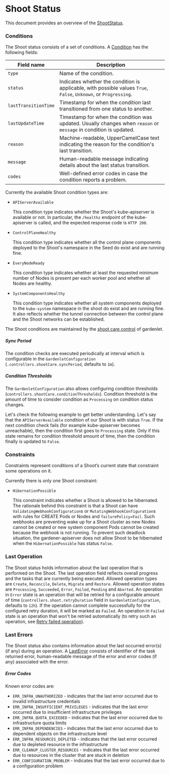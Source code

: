 # Shoot Status

This document provides an overview of the [ShootStatus](https://gardener.cloud/documentation/references/core/#core.gardener.cloud/v1beta1.ShootStatus).

### Conditions

The Shoot status consists of a set of conditions. A [Condition](https://gardener.cloud/documentation/references/core/#core.gardener.cloud/v1beta1.Condition) has the following fields:

| Field name           | Description                                                                                                        |
| -------------------- | ------------------------------------------------------------------------------------------------------------------ |
| `type`               | Name of the condition.                                                                                             |
| `status`             | Indicates whether the condition is applicable, with possible values `True`, `False`, `Unknown`, or `Progressing`.  |
| `lastTransitionTime` | Timestamp for when the condition last transitioned from one status to another.                                     |
| `lastUpdateTime`     | Timestamp for when the condition was updated. Usually changes when `reason` or `message` in condition is updated.  |
| `reason`             | Machine-readable, UpperCamelCase text indicating the reason for the condition's last transition.                   |
| `message`            | Human-readable message indicating details about the last status transition.                                        |
| `codes`              | Well-defined error codes in case the condition reports a problem.                                                  |

Currently the available Shoot condition types are:

- `APIServerAvailable`

  This condition type indicates whether the Shoot's kube-apiserver is available or not. In particular, the `/healthz` endpoint of the kube-apiserver is called, and the expected response code is `HTTP 200`.

- `ControlPlaneHealthy`

  This condition type indicates whether all the control plane components deployed to the Shoot's namespace in the Seed do exist and are running fine. 

- `EveryNodeReady`

  This condition type indicates whether at least the requested minimum number of Nodes is present per each worker pool and whether all Nodes are healthy.

- `SystemComponentsHealthy`

  This condition type indicates whether all system components deployed to the `kube-system` namespace in the shoot do exist and are running fine. It also reflects whether the tunnel connection between the control plane and the Shoot networks can be established.

The Shoot conditions are maintained by the [shoot care control](https://github.com/gardener/gardener/blob/master/pkg/gardenlet/controller/shoot/shoot_care_control.go) of gardenlet.

##### Sync Period

The condition checks are executed periodically at interval which is configurable in the `GardenletConfiguration` (`.controllers.shootCare.syncPeriod`, defaults to `1m`).

##### Condition Thresholds

The `GardenletConfiguration` also allows configuring condition thresholds (`controllers.shootCare.conditionThresholds`). Condition threshold is the amount of time to consider condition as `Processing` on condition status changes.

Let's check the following example to get better understanding. Let's say that the `APIServerAvailable` condition of our Shoot is with status `True`. If the next condition check fails (for example kube-apiserver becomes unreachable), then the condition first goes to `Processing` state. Only if this state remains for condition threshold amount of time, then the condition finally is updated to `False`.

### Constraints

Constraints represent conditions of a Shoot’s current state that constraint some operations on it.

Currently there is only one Shoot constraint:

- `HibernationPossible`

  This constraint indicates whether a Shoot is allowed to be hibernated. The rationale behind this constraint is that a Shoot can have `ValidatingWebhookConfiguration`s or `MutatingWebhookConfiguration`s with rules for CREATE Pods or Nodes and `failurePolicy=Fail`. Such webhooks are preventing wake up for a Shoot cluster as new Nodes cannot be created or new system component Pods cannot be created because the webhook is not running. To prevent such deadlock situation, the gardener-apiserver does not allow Shoot to be hibernated when the `HibernationPossible` has status `False`.

### Last Operation

The Shoot status holds information about the last operation that is performed on the Shoot. The last operation field reflects overall progress and the tasks that are currently being executed. Allowed operation types are `Create`, `Reconcile`, `Delete`, `Migrate` and `Restore`. Allowed operation states are `Processing`, `Succeeded`, `Error`, `Failed`, `Pending` and `Aborted`. An operation in `Error` state is an operation that will be retried for a configurable amount of time (`controllers.shoot.retryDuration` field in `GardenletConfiguration`, defaults to `12h`). If the operation cannot complete successfully for the configured retry duration, it will be marked as `Failed`. An operation in `Failed` state is an operation that won't be retried automatically (to retry such an operation, see [Retry failed operation](https://github.com/gardener/gardener/blob/master/docs/usage/shoot_operations.md#retry-failed-operation)).

### Last Errors

The Shoot status also contains information about the last occurred error(s) (if any) during an operation. A [LastError](https://gardener.cloud/documentation/references/core/#core.gardener.cloud/v1beta1.LastError) consists of identifier of the task returned error, human-readable message of the error and error codes (if any) associated with the error.

##### Error Codes

Known error codes are:
- `ERR_INFRA_UNAUTHORIZED` - indicates that the last error occurred due to invalid infrastructure credentials
- `ERR_INFRA_INSUFFICIENT_PRIVILEGES` - indicates that the last error occurred due to insufficient infrastructure privileges
- `ERR_INFRA_QUOTA_EXCEEDED` - indicates that the last error occurred due to infrastructure quota limits
- `ERR_INFRA_DEPENDENCIES` - indicates that the last error occurred due to dependent objects on the infrastructure level
- `ERR_INFRA_RESOURCES_DEPLETED` - indicates that the last error occurred due to depleted resource in the infrastructure
- `ERR_CLEANUP_CLUSTER_RESOURCES` - indicates that the last error occurred due to resources in the cluster that are stuck in deletion
- `ERR_CONFIGURATION_PROBLEM` - indicates that the last error occurred due to a configuration problem
